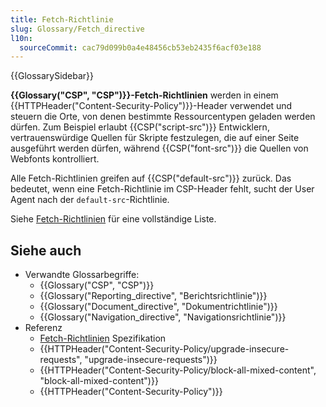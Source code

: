 ```yaml
---
title: Fetch-Richtlinie
slug: Glossary/Fetch_directive
l10n:
  sourceCommit: cac79d099b0a4e48456cb53eb2435f6acf03e188
---
```


{{GlossarySidebar}}

**{{Glossary("CSP", "CSP")}}-Fetch-Richtlinien** werden in einem {{HTTPHeader("Content-Security-Policy")}}-Header verwendet und steuern die Orte, von denen bestimmte Ressourcentypen geladen werden dürfen. Zum Beispiel erlaubt {{CSP("script-src")}} Entwicklern, vertrauenswürdige Quellen für Skripte festzulegen, die auf einer Seite ausgeführt werden dürfen, während {{CSP("font-src")}} die Quellen von Webfonts kontrolliert.

Alle Fetch-Richtlinien greifen auf {{CSP("default-src")}} zurück. Das bedeutet, wenn eine Fetch-Richtlinie im CSP-Header fehlt, sucht der User Agent nach der `default-src`-Richtlinie.

Siehe [Fetch-Richtlinien](/de/docs/Web/HTTP/Reference/Headers/Content-Security-Policy#fetch_directives) für eine vollständige Liste.

## Siehe auch

- Verwandte Glossarbegriffe:
  - {{Glossary("CSP", "CSP")}}
  - {{Glossary("Reporting_directive", "Berichtsrichtlinie")}}
  - {{Glossary("Document_directive", "Dokumentrichtlinie")}}
  - {{Glossary("Navigation_directive", "Navigationsrichtlinie")}}
- Referenz
  - [Fetch-Richtlinien](https://w3c.github.io/webappsec-csp/#directives-fetch) Spezifikation
  - {{HTTPHeader("Content-Security-Policy/upgrade-insecure-requests", "upgrade-insecure-requests")}}
  - {{HTTPHeader("Content-Security-Policy/block-all-mixed-content", "block-all-mixed-content")}}
  - {{HTTPHeader("Content-Security-Policy")}}
